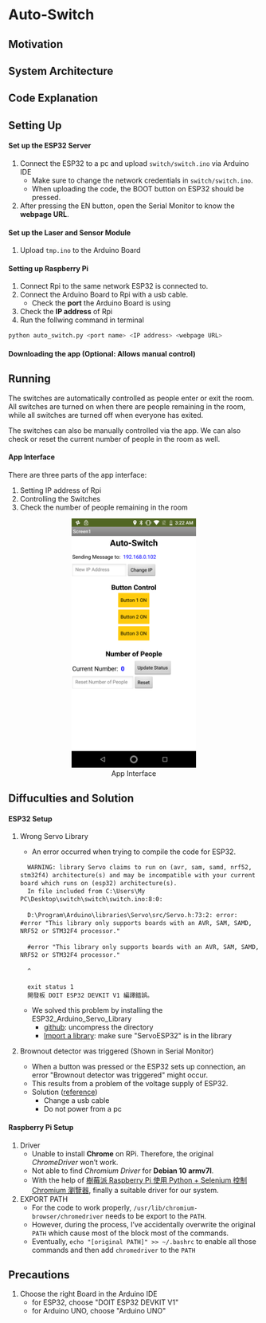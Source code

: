 # Auto-Switch

## Motivation

## System Architecture

## Code Explanation

## Setting Up 
#### Set up the ESP32 Server
1. Connect the ESP32 to a pc and upload ```switch/switch.ino``` via Arduino IDE
   * Make sure to change the network credentials in ```switch/switch.ino```.
   * When uploading the code, the BOOT button on ESP32 should be pressed.
2. After pressing the EN button, open the Serial Monitor to know the **webpage URL**.

#### Set up the Laser and Sensor Module
1. Upload ```tmp.ino``` to the Arduino Board

#### Setting up Raspberry Pi
1. Connect Rpi to the same network ESP32 is connected to.
2. Connect the Arduino Board to Rpi with a usb cable.
   * Check the **port** the Arduino Board is using
3. Check the **IP address** of Rpi
4. Run the follwing command in terminal
```python
python auto_switch.py <port name> <IP address> <webpage URL>
```

#### Downloading the app (Optional: Allows manual control)


## Running
The switches are automatically controlled as people enter or exit the room. All switches are turned on when there are people remaining in the room, while all switches are turned off when everyone has exited.

The switches can also be manually controlled via the app. We can also check or reset the current number of people in the room as well.
#### App Interface
There are three parts of the app interface:
1. Setting IP address of Rpi
2. Controlling the Switches
3. Check the number of people remaining in the room
<p align="center">
   <img src="./images/app_screen.png" alt="image" width="250"/>
   </br>
   App Interface
</p>


## Diffuculties and Solution
#### ESP32 Setup

1. Wrong Servo Library
   - An error occurred when trying to compile the code for ESP32.
    ```
      WARNING: library Servo claims to run on (avr, sam, samd, nrf52, stm32f4) architecture(s) and may be incompatible with your current board which runs on (esp32) architecture(s).
      In file included from C:\Users\My PC\Desktop\switch\switch\switch.ino:8:0:

      D:\Program\Arduino\libraries\Servo\src/Servo.h:73:2: error: #error "This library only supports boards with an AVR, SAM, SAMD, NRF52 or STM32F4 processor."

      #error "This library only supports boards with an AVR, SAM, SAMD, NRF52 or STM32F4 processor."

      ^

      exit status 1
      開發板 DOIT ESP32 DEVKIT V1 編譯錯誤。
    ```
   - We solved this problem by installing the ESP32_Arduino_Servo_Library
      - [github](https://github.com/RoboticsBrno/ServoESP32): uncompress the directory
      - [Import a library](https://www.arduino.cc/en/guide/libraries): make sure "ServoESP32" is in the library

2. Brownout detector was triggered (Shown in Serial Monitor)
   * When a button was pressed or the ESP32 sets up connection, an error "Brownout detector was triggered" might occur.
   * This results from a problem of the voltage supply of ESP32.
   * Solution ([reference](https://www.reddit.com/r/esp32/comments/brt87e/brownout_detector_was_triggered_when_activating/))
      * Change a usb cable
      * Do not power from a pc

#### Raspberry Pi Setup
1. Driver
   - Unable to install **Chrome** on RPi. Therefore, the original *ChromeDriver* won’t work.
   - Not able to find *Chromium Driver* for **Debian 10 armv7l**.
   - With the help of [樹莓派 Raspberry Pi 使用 Python + Selenium 控制 Chromium 瀏覽器](https://blog.gtwang.org/iot/raspberry-pi/raspberry-pi-install-chromium-chrome-driver/), finally a suitable driver for our system.
2. EXPORT PATH
   - For the code to work properly, `/usr/lib/chromium-browser/chromedriver` needs to be export to the `PATH`.
   - However, during the process, I’ve accidentally overwrite the original `PATH` which cause most of the block most of the commands.
   - Eventually, `echo "[original PATH]" >> ~/.bashrc` to enable all those commands and then add `chromedriver` to the `PATH`

## Precautions
1. Choose the right Board in the Arduino IDE
   * for ESP32, choose "DOIT ESP32 DEVKIT V1"
   * for Arduino UNO, choose "Arduino UNO"